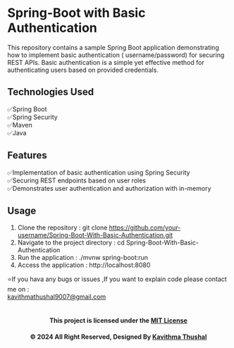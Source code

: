 # Spring-Boot with Basic Authentication

This repository contains a sample Spring Boot application demonstrating how to implement basic authentication (
username/password) for securing REST APIs. Basic authentication is a simple yet effective method for authenticating
users based on provided credentials.

## Technologies Used

✅Spring Boot<br/>
✅Spring Security<br/>
✅Maven<br/>
✅Java<br/>

## Features

✅Implementation of basic authentication using Spring Security<br/>
✅Securing REST endpoints based on user roles<br/>
✅Demonstrates user authentication and authorization with in-memory<br/>

## Usage

1. Clone the repository : git clone https://github.com/your-username/Spring-Boot-With-Basic-Authentication.git
2. Navigate to the project directory : cd Spring-Boot-With-Basic-Authentication
3. Run the application : ./mvnw spring-boot:run
4. Access the application : http://localhost:8080

⭐️If you hava any bugs or issues ,If you want to explain code please contact me on :<br/>
[kavithmathushal9007@gmail.com](https://www.kavithmathushal9007@gmail.com)<br/><br/>

<div align="center">

#### This project is licensed under the [MIT License](LICENSE)

#### © 2024 All Right Reserved, Designed By [Kavithma Thushal](https://github.com/Kavithma-Thushal)

</div>
